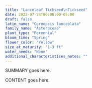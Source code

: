```yaml
---
title: "Lanceleaf Tickseed\nTickseed"
date: 2022-07-24T00:00:00-05:00
draft: false
latin_name: "Coreopsis lanceolata"
family_name: "Asteraceae"
plant_type: "Perennial"
bloom_time: "Spring"
flower_color: "Yellow"
size_at_maturity: "1-3 ft"
water_needs: "None"
additional_characteristices_notes: ""
---
```


SUMMARY goes here.

<!--more-->

CONTENT goes here.